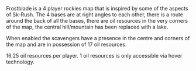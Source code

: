 Frostblade is a 4 player rockies map that is inspired by some of the aspects of Sk-Rush. The 4 bases are at right angles to each other, there is a route around the back of all the bases, there are oil resources in the very corners of the map, the central hill/mountain has been replaced with a lake.

When enabled the scavengers have a presence in the centre and corners of the map and are in possession of 17 oil resources.

16.25 oil resources per player. 1 oil resources is only accessible via hover technology.
